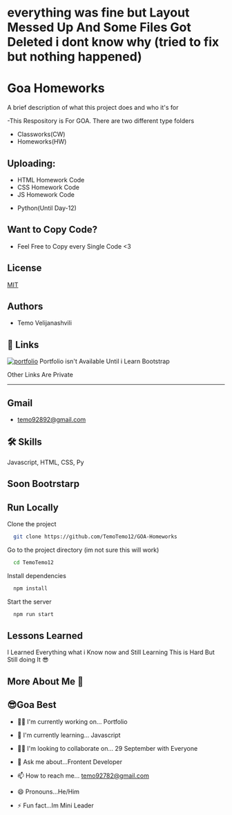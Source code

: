# everything was fine but Layout Messed Up And Some Files Got Deleted i dont know why (tried to fix but nothing happened) 


# Goa Homeworks

A brief description of what this project does and who it's for

-This Respository is For GOA. There are two different type folders
- Classworks(CW)
- Homeworks(HW)	

## Uploading:
-	 HTML Homework Code
-	 CSS Homework Code
-	 JS Homework Code
+  	 Python(Until Day-12)



## Want to Copy Code?
- Feel Free to Copy every Single Code <3



## License

[MIT](https://choosealicense.com/licenses/mit/)


## Authors

- Temo Velijanashvili



## 🔗 Links
[![portfolio](https://img.shields.io/badge/my_portfolio-000?style=for-the-badge&logo=ko-fi&logoColor=white)]() 
Portfolio isn't Available Until i Learn Bootstrap

Other Links Are Private

----


## Gmail

- temo92892@gmail.com




## 🛠 Skills
Javascript, HTML, CSS, Py

## Soon Bootrstarp

## Run Locally

Clone the project

```bash
  git clone https://github.com/TemoTemo12/GOA-Homeworks
```

Go to the project directory (im not sure this will work)

```bash
  cd TemoTemo12
```

Install dependencies

```bash
  npm install
```

Start the server

```bash
  npm run start
```


## Lessons Learned
I Learned Everything what i Know now and Still Learning This is Hard But Still doing It 😎 


## More About Me 💚

## 😎Goa Best

- 👩‍💻 I'm currently working on... Portfolio

- 🧠 I'm currently learning... Javascript

- 👯‍♀️ I'm looking to collaborate on... 29 September with Everyone

- 💬 Ask me about...Frontent Developer

- 📫 How to reach me...  temo92782@gmail.com

- 😄 Pronouns...He/Him

- ⚡️ Fun fact...Im Mini Leader






